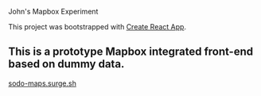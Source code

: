 John's Mapbox Experiment

This project was bootstrapped with [Create React App](https://github.com/facebook/create-react-app).

## This is a prototype Mapbox integrated front-end based on dummy data.

[sodo-maps.surge.sh](sodo-maps.surge.sh)